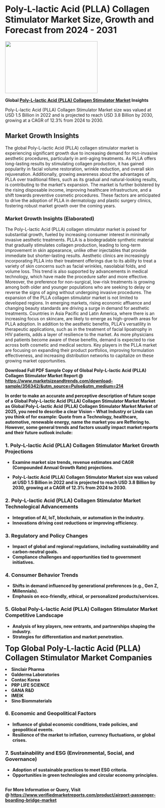 <H1>Poly-L-lactic Acid (PLLA) Collagen Stimulator Market Size, Growth and Forecast from 2024 - 2031</H1><img class="aligncenter size-medium wp-image-584254" src="https://thirdeyenews.in/wp-content/uploads/2024/09/Global-Market-Research-300x168.jpeg" alt="" width="300" height="168" /><p><strong>Global&nbsp;<a href="https://www.marketsizeandtrends.com/download-sample/356342/&amp;utm_source=Pulse&amp;utm_medium=214">Poly-L-lactic Acid (PLLA) Collagen Stimulator Market</a> Insights</strong></p><p>Poly-L-lactic Acid (PLLA) Collagen Stimulator Market size was valued at USD 1.5 Billion in 2022 and is projected to reach USD 3.8 Billion by 2030, growing at a CAGR of 12.3% from 2024 to 2030.</p><p><h2>Market Growth Insights</h2> The global Poly-L-lactic Acid (PLLA) collagen stimulator market is experiencing significant growth due to increasing demand for non-invasive aesthetic procedures, particularly in anti-aging treatments. As PLLA offers long-lasting results by stimulating collagen production, it has gained popularity in facial volume restoration, wrinkle reduction, and overall skin rejuvenation. Additionally, growing awareness about the advantages of PLLA over traditional fillers, such as its gradual and natural-looking results, is contributing to the market's expansion. The market is further bolstered by the rising disposable income, improving healthcare infrastructure, and a shift towards preventive cosmetic procedures. These factors are anticipated to drive the adoption of PLLA in dermatology and plastic surgery clinics, fostering robust market growth over the coming years. <p><strong></strong></p> <h3>Market Growth Insights (Elaborated)</h3> The Poly-L-lactic Acid (PLLA) collagen stimulator market is poised for substantial growth, fueled by increasing consumer interest in minimally invasive aesthetic treatments. PLLA is a biodegradable synthetic material that gradually stimulates collagen production, leading to long-term improvement in skin appearance, unlike other injectables that provide immediate but shorter-lasting results. Aesthetic clinics are increasingly incorporating PLLA into their treatment offerings due to its ability to treat a variety of skin concerns such as facial wrinkles, nasolabial folds, and volume loss. This trend is also supported by advancements in medical technology, which have made the procedure safer and more effective. Moreover, the preference for non-surgical, low-risk treatments is growing among both older and younger populations who are seeking to delay or reverse the signs of aging without undergoing invasive procedures. The expansion of the PLLA collagen stimulator market is not limited to developed regions. In emerging markets, rising economic affluence and changing beauty standards are driving a surge in demand for aesthetic treatments. Countries in Asia Pacific and Latin America, where there is an increasing focus on skincare, are likely to emerge as high-growth areas for PLLA adoption. In addition to the aesthetic benefits, PLLA's versatility in therapeutic applications, such as in the treatment of facial lipoatrophy in HIV patients, adds a layer of resilience to the market. As more physicians and patients become aware of these benefits, demand is expected to rise across both cosmetic and medical sectors. Key players in the PLLA market are focusing on expanding their product portfolios, improving formulation effectiveness, and increasing distribution networks to capitalize on these growing market opportunities. <p><strong></p><p><span class=""><strong>Download Full PDF Sample Copy of Global Poly-L-lactic Acid (PLLA) Collagen Stimulator Market Report</strong> @ <a href="https://www.marketsizeandtrends.com/download-sample/356342/&amp;utm_source=Pulse&amp;utm_medium=214" target="_blank">https://www.marketsizeandtrends.com/download-sample/356342/&amp;utm_source=Pulse&amp;utm_medium=214</a></span></p><p>In order to make an accurate and perceptive description of future scope of a Global&nbsp;Poly-L-lactic Acid (PLLA) Collagen Stimulator Market Market as Global&nbsp;Poly-L-lactic Acid (PLLA) Collagen Stimulator Market Market of 2025, you need to describe a clear Vision &ndash; What Industry or Linda can you think of for example: Quote from a Technology, healthcare, automotive, renewable energy, name the market you are Reffering to. However, some general trends and factors usually impact market reports and their future outlook include:</p><h3>1.&nbsp;<strong>Poly-L-lactic Acid (PLLA) Collagen Stimulator Market Growth Projections</strong></h3><ul><li>Examine market size trends, revenue estimates and CAGR (Compounded Annual Growth Rate) projections.</li><li><p>Poly-L-lactic Acid (PLLA) Collagen Stimulator Market size was valued at USD 1.5 Billion in 2022 and is projected to reach USD 3.8 Billion by 2030, growing at a CAGR of 12.3% from 2024 to 2030.</p></li></ul><h3>2.&nbsp;<strong>Poly-L-lactic Acid (PLLA) Collagen Stimulator Market Technological Advancements</strong></h3><ul><li>Integration of AI, IoT, blockchain, or automation in the industry.</li><li>Innovations driving cost reductions or improving efficiency.</li></ul><h3>3.&nbsp;<strong>Regulatory and Policy Changes</strong></h3><ul><li>Impact of global and regional regulations, including sustainability and carbon-neutral goals.</li><li>Compliance challenges and opportunities tied to government initiatives.</li></ul><h3>4.&nbsp;<strong>Consumer Behavior Trends</strong></h3><ul><li>Shifts in demand influenced by generational preferences (e.g., Gen Z, Millennials).</li><li>Emphasis on eco-friendly, ethical, or personalized products/services.</li></ul><h3>5.&nbsp;<strong>Global Poly-L-lactic Acid (PLLA) Collagen Stimulator Market Competitive Landscape</strong></h3><ul><li>Analysis of key players, new entrants, and partnerships shaping the industry.</li><li>Strategies for differentiation and market penetration.</li></ul><p data-pm-slice="1 1 []"><span style="color: inherit; font-family: inherit; font-size: 25px;">Top Global Poly-L-lactic Acid (PLLA) Collagen Stimulator Market Companies</span></p><div class="" data-test-id=""><p><li>Sinclair Pharma</li><li> Galderma Laboratories</li><li> Contac Korea</li><li> PRP LIFE SCIENCE</li><li> GANA R&D</li><li> IMEIK</li><li> Sino Biommaterials</li></p></div><h3>6.&nbsp;<strong>Economic and Geopolitical Factors</strong></h3><ul><li>Influence of global economic conditions, trade policies, and geopolitical events.</li><li>Resilience of the market to inflation, currency fluctuations, or global crises.</li></ul><h3>7.&nbsp;<strong>Sustainability and ESG (Environmental, Social, and Governance)</strong></h3><ul><li>Adoption of sustainable practices to meet ESG criteria.</li><li>Opportunities in green technologies and circular economy principles.</li></ul><h2><strong style="font-size: 14px;">For More Information or Query, Visit @&nbsp;</strong><a style="background-color: #ffffff; font-size: 14px;" href="https://www.marketsizeandtrends.com/report/poly-l-lactic-acid-plla-collagen-stimulator-market/" target="_blank">https://www.verifiedmarketreports.com/product/airport-passenger-boarding-bridge-market</a></h2>
